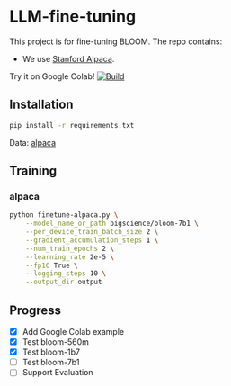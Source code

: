 # LLM-fine-tuning

This project is for fine-tuning BLOOM. The repo contains:
- We use [Stanford Alpaca](https://github.com/tatsu-lab/stanford_alpaca).

Try it on Google Colab! <a href="https://colab.research.google.com/github/hyintell/BLOOM-fine-tuning/blob/main/finetune.ipynb"> 
        <img alt="Build" src="https://colab.research.google.com/assets/colab-badge.svg">
    </a>

## Installation

```bash
pip install -r requirements.txt
```

Data: [alpaca](https://huggingface.co/datasets/tatsu-lab/alpaca)

## Training

### alpaca

```bash
python finetune-alpaca.py \
    --model_name_or_path bigscience/bloom-7b1 \
    --per_device_train_batch_size 2 \
    --gradient_accumulation_steps 1 \
    --num_train_epochs 2 \
    --learning_rate 2e-5 \
    --fp16 True \
    --logging_steps 10 \
    --output_dir output
```

## Progress
- [x] Add Google Colab example
- [x] Test bloom-560m
- [x] Test bloom-1b7
- [ ] Test bloom-7b1
- [ ] Support Evaluation